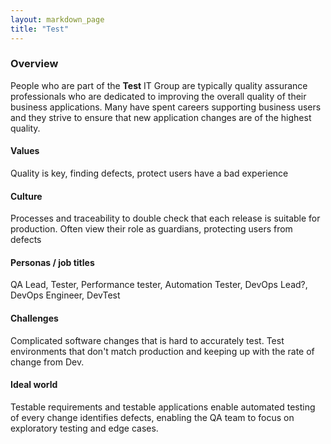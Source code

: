 ```yaml
---
layout: markdown_page
title: "Test"
---
```


### **Overview**

People who are part of the **Test** IT Group are typically quality assurance professionals who are dedicated to improving the overall quality of their business applications. Many have spent careers supporting business users and they strive to ensure that new application changes are of the highest quality.


#### **Values**

Quality is key, finding defects, protect users have a bad experience


#### **Culture**

Processes and traceability to double check that each release is suitable for production. Often view their role as guardians, protecting users from defects


#### **Personas / job titles**

QA Lead, Tester, Performance tester, Automation Tester, DevOps Lead?, DevOps Engineer, DevTest


#### **Challenges**

Complicated software changes that is hard to accurately test. Test environments that don't match production and keeping up with the rate of change from Dev.


#### **Ideal world**

Testable requirements and testable applications enable automated testing of every change identifies defects, enabling the QA team to focus on exploratory testing and edge cases.
